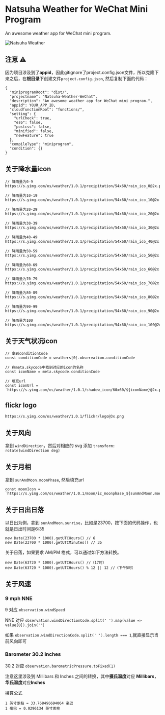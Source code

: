 # Natsuha Weather for WeChat Mini Program

An awesome weather app for WeChat mini program.

![Natsuha Weather](https://yancey-assets.oss-cn-beijing.aliyuncs.com/natsuha_344.jpg)

## 注意️️ ⚠️

因为项目涉及到了**appid**，因此gitignore了project.config.json文件，所以克隆下来之后，在**根目录**下创建文件`project.config.json`,
然后复制下面的代码：

    {
      "miniprogramRoot": "dist/",
      "projectname": "Natsuha-Weather-WeChat",
      "description": "An awesome weather app for WeChat mini program.",
      "appid": YOUR_APP_ID,
      "cloudfunctionRoot": "functions/",
      "setting": {
        "urlCheck": true,
        "es6": false,
        "postcss": false,
        "minified": false,
        "newFeature": true
      },
      "compileType": "miniprogram",
      "condition": {}
    }


## 关于降水量icon

    // 降雨量为0-9
    https://s.yimg.com/os/weather/1.0.1/precipitation/54x60/rain_ico_0@2x.png

    // 降雨量为10-19
    https://s.yimg.com/os/weather/1.0.1/precipitation/54x60/rain_ico_10@2x.png

    // 降雨量为20-29
    https://s.yimg.com/os/weather/1.0.1/precipitation/54x60/rain_ico_20@2x.png

    // 降雨量为30-39
    https://s.yimg.com/os/weather/1.0.1/precipitation/54x60/rain_ico_30@2x.png

    // 降雨量为40-49
    https://s.yimg.com/os/weather/1.0.1/precipitation/54x60/rain_ico_40@2x.png

    // 降雨量为50-59
    https://s.yimg.com/os/weather/1.0.1/precipitation/54x60/rain_ico_50@2x.png

    // 降雨量为60-69
    https://s.yimg.com/os/weather/1.0.1/precipitation/54x60/rain_ico_60@2x.png

    // 降雨量为70-79
    https://s.yimg.com/os/weather/1.0.1/precipitation/54x60/rain_ico_70@2x.png

    // 降雨量为80-89
    https://s.yimg.com/os/weather/1.0.1/precipitation/54x60/rain_ico_80@2x.png

    // 降雨量为90-99
    https://s.yimg.com/os/weather/1.0.1/precipitation/54x60/rain_ico_90@2x.png

    // 降雨量为100
    https://s.yimg.com/os/weather/1.0.1/precipitation/54x60/rain_ico_100@2x.png

## 关于天气状况icon

    // 拿到conditionCode
    const conditionCode = weathers[0].observation.conditionCode

    // 在meta.skycode中找到对应的icon的名称
    const iconName = meta.skycode.conditionCode

    // 填充url
    const iconUrl = `https://s.yimg.com/os/weather/1.0.1/shadow_icon/60x60/${iconName}@2x.png`

## flickr logo

    https://s.yimg.com/os/weather/1.0.1/flickr/logo@3x.png

## 关于风向

拿到 `windDirection`，然后对相应的 svg 添加 `transform: rotate(windDirection deg)`

## 关于月相

拿到 `sunAndMoon.moonPhase`, 然后填充url

    const moonIcon = `https://s.yimg.com/os/weather/1.0.1/moon/ic_moonphase_${sunAndMoon.moonPhase}@3x.png`

## 关于日出日落

以日出为例，拿到 `sunAndMoon.sunrise`，比如是23700，按下面的代码操作，也就是日出时间是6:35

    new Date(23700 * 1000).getUTCHours() // 6
    new Date(23700 * 1000).getUTCMinutes() // 35

关于日落，如果要求 AM/PM 格式，可以通过如下方法转换。

    new Date(63720 * 1000).getUTCHours() //（17时）
    new Date(63720 * 1000).getUTCHours() % 12 || 12 //（下午5时）

## 关于风速

### 9 mph NNE

9 对应 `observation.windSpeed`
  
NNE 对应 `observation.windDirectionCode.split(' ').map(value => value[0]).join('')`

如果 `observation.windDirectionCode.split(' ').length === 1`,就直接显示当前风向即可

### Barometer 30.2 inches

30.2 对应 `observation.barometricPressure.toFixed(1)`

注意这里涉及到 Millibars 和 Inches 之间的转换，其中**摄氏温度**对应 **Millibars**， **华氏温度**对应**Inches**

换算公式

    1 英寸汞柱 = 33.768496694064 毫巴
    1 毫巴 = 0.0296134 英寸汞柱
